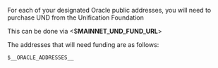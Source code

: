 For each of your designated Oracle public addresses, you will need to purchase 
UND from the Unification Foundation

This can be done via <$__MAINNET_UND_FUND_URL__>

The addresses that will need funding are as follows:

```text
$__ORACLE_ADDRESSES__
```
